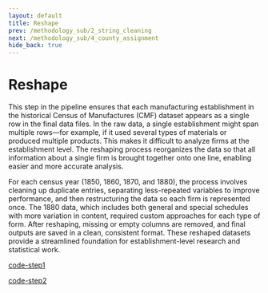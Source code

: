```yaml
---
layout: default
title: Reshape
prev: /methodology_sub/2_string_cleaning
next: /methodology_sub/4_county_assignment
hide_back: true
---
```


Reshape
======================

This step in the pipeline ensures that each manufacturing establishment in the historical Census of Manufactures (CMF) dataset appears as a single row in the final data files. In the raw data, a single establishment might span multiple rows—for example, if it used several types of materials or produced multiple products. This makes it difficult to analyze firms at the establishment level. The reshaping process reorganizes the data so that all information about a single firm is brought together onto one line, enabling easier and more accurate analysis.

For each census year (1850, 1860, 1870, and 1880), the process involves cleaning up duplicate entries, separating less-repeated variables to improve performance, and then restructuring the data so each firm is represented once. The 1880 data, which includes both general and special schedules with more variation in content, required custom approaches for each type of form. After reshaping, missing or empty columns are removed, and final outputs are saved in a clean, consistent format. These reshaped datasets provide a streamlined foundation for establishment-level research and statistical work.

[code-step1](https://dl.dropboxusercontent.com/scl/fi/orbmto98g59l1hn48bs1b/reshape1850-1870.do?rlkey=wnq8h2n7zzh51s1txi0de0av2&dl=0)

[code-step2](https://dl.dropboxusercontent.com/scl/fi/bmemyxfqzt47i2dkrmv0e/reshape1880.do?rlkey=spmbq99d83lio43j9h8r71lnj&dl=0)







